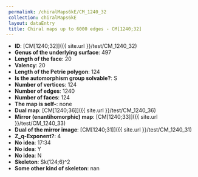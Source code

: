 ```yaml
--- 
 permalink: /chiralMaps6kE/CM_1240_32 
 collection: chiralMaps6kE
 layout: dataEntry
 title: Chiral maps up to 6000 edges - CM[1240;32]
---
```


- **ID**: [CM[1240;32]]({{ site.url }}/test/CM_1240_32)
- **Genus of the underlying surface**: 497
- **Length of the face**: 20
- **Valency**: 20
- **Length of the Petrie polygon**: 124
- **Is the automorphism group solvable?**: S
- **Number of vertices**: 124
- **Number of edges**: 1240
- **Number of faces**: 124
- **The map is self-**: none
- **Dual map**: [CM[1240;36]]({{ site.url }}/test/CM_1240_36)
- **Mirror (enantihomorphic) map**: [CM[1240;33]]({{ site.url }}/test/CM_1240_33)
- **Dual of the mirror image**: [CM[1240;31]]({{ site.url }}/test/CM_1240_31)
- **Z_q-Exponent?**: 4
- **No idea**:  17:34
- **No idea**: Y
- **No idea**: N
- **Skeleton**: Sk(124;6)^2
- **Some other kind of skeleton**: nan

